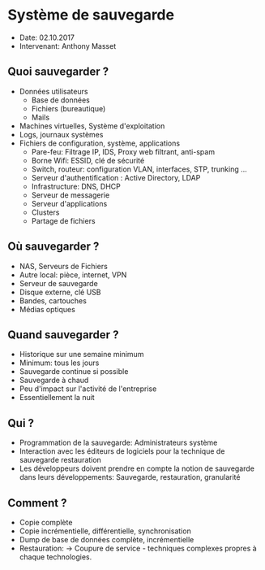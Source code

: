 # Système de sauvegarde
- Date: 02.10.2017
- Intervenant: Anthony Masset

## Quoi sauvegarder ?
- Données utilisateurs
  - Base de données
  - Fichiers (bureautique)
  - Mails
- Machines virtuelles, Système d'exploitation
- Logs, journaux systèmes
- Fichiers de configuration, système, applications
  - Pare-feu: Filtrage IP, IDS, Proxy web filtrant, anti-spam
  - Borne Wifi: ESSID, clé de sécurité
  - Switch, routeur: configuration VLAN, interfaces, STP, trunking ...
  - Serveur d'authentification : Active Directory, LDAP
  - Infrastructure: DNS, DHCP
  - Serveur de messagerie
  - Serveur d'applications
  - Clusters
  - Partage de fichiers

## Où sauvegarder ?

- NAS, Serveurs de Fichiers
- Autre local: pièce, internet, VPN
- Serveur de sauvegarde
- Disque externe, clé USB
- Bandes, cartouches
- Médias optiques

## Quand sauvegarder ?

- Historique sur une semaine minimum
- Minimum: tous les jours
- Sauvegarde continue si possible
- Sauvegarde à chaud
- Peu d'impact sur l'activité de l'entreprise
- Essentiellement la nuit

## Qui ?

- Programmation de la sauvegarde: Administrateurs système
- Interaction avec les éditeurs de logiciels pour la technique de sauvegarde restauration
- Les développeurs doivent prendre en compte la notion de sauvegarde dans leurs développements: Sauvegarde, restauration, granularité

## Comment ?

- Copie complète
- Copie incrémentielle, différentielle, synchronisation
- Dump de base de données complète, incrémentielle
- Restauration: -> Coupure de service - techniques complexes propres à chaque technologies.
